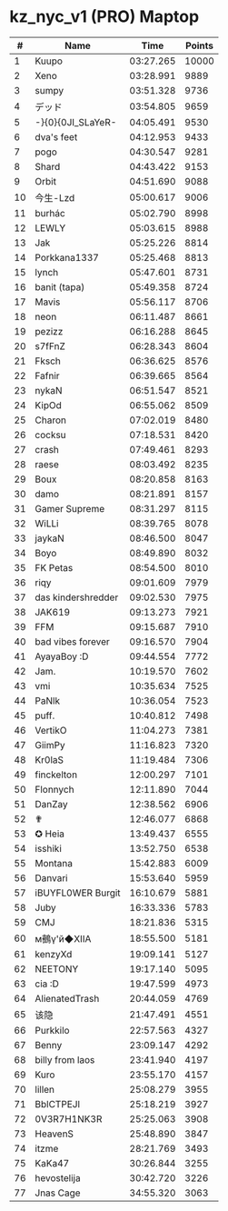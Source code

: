 # kz_nyc_v1 (PRO) Maptop

|  # | Name | Time | Points |
|-------------- | -------------- | -------------- | -------------- | 
| 1 | Kuupo | 03:27.265 | 10000 | 
| 2 | Xeno | 03:28.991 | 9889 | 
| 3 | sumpy | 03:51.328 | 9736 | 
| 4 | デッド | 03:54.805 | 9659 | 
| 5 | -}{0}{0JI_SLaYeR- | 04:05.491 | 9530 | 
| 6 | dva's feet | 04:12.953 | 9433 | 
| 7 | pogo | 04:30.547 | 9281 | 
| 8 | Shard | 04:43.422 | 9153 | 
| 9 | Orbit | 04:51.690 | 9088 | 
| 10 | 今生-Lzd | 05:00.617 | 9006 | 
| 11 | burhác | 05:02.790 | 8998 | 
| 12 | LEWLY | 05:03.615 | 8988 | 
| 13 | Jak | 05:25.226 | 8814 | 
| 14 | Porkkana1337 | 05:25.468 | 8813 | 
| 15 | lynch | 05:47.601 | 8731 | 
| 16 | banit (tapa) | 05:49.358 | 8724 | 
| 17 | Mavis | 05:56.117 | 8706 | 
| 18 | neon | 06:11.487 | 8661 | 
| 19 | pezizz | 06:16.288 | 8645 | 
| 20 | s7fFnZ | 06:28.343 | 8604 | 
| 21 | Fksch | 06:36.625 | 8576 | 
| 22 | Fafnir | 06:39.665 | 8564 | 
| 23 | nykaN | 06:51.547 | 8521 | 
| 24 | KipOd | 06:55.062 | 8509 | 
| 25 | Charon | 07:02.019 | 8480 | 
| 26 | cocksu | 07:18.531 | 8420 | 
| 27 | crash | 07:49.461 | 8293 | 
| 28 | raese | 08:03.492 | 8235 | 
| 29 | Boux | 08:20.858 | 8163 | 
| 30 | damo | 08:21.891 | 8157 | 
| 31 | Gamer Supreme | 08:31.297 | 8115 | 
| 32 | WiLLi | 08:39.765 | 8078 | 
| 33 | jaykaN | 08:46.500 | 8047 | 
| 34 | Boyo | 08:49.890 | 8032 | 
| 35 | FK Petas | 08:54.500 | 8010 | 
| 36 | riqy | 09:01.609 | 7979 | 
| 37 | das kindershredder | 09:02.530 | 7975 | 
| 38 | JAK619 | 09:13.273 | 7921 | 
| 39 | FFM | 09:15.687 | 7910 | 
| 40 | bad vibes forever | 09:16.570 | 7904 | 
| 41 | AyayaBoy :D | 09:44.554 | 7772 | 
| 42 | Jam. | 10:19.570 | 7602 | 
| 43 | vmi | 10:35.634 | 7525 | 
| 44 | PaNlk | 10:36.054 | 7523 | 
| 45 | puff. | 10:40.812 | 7498 | 
| 46 | VertikO | 11:04.273 | 7381 | 
| 47 | GiimPy | 11:16.823 | 7320 | 
| 48 | Kr0laS | 11:19.484 | 7306 | 
| 49 | finckelton | 12:00.297 | 7101 | 
| 50 | Flonnych | 12:11.890 | 7044 | 
| 51 | DanZay | 12:38.562 | 6906 | 
| 52 | ✟ | 12:46.077 | 6868 | 
| 53 | ✪ Heia | 13:49.437 | 6555 | 
| 54 | isshiki | 13:52.750 | 6538 | 
| 55 | Montana | 15:42.883 | 6009 | 
| 56 | Danvari | 15:53.640 | 5959 | 
| 57 | iBUYFL0WER Burgit | 16:10.679 | 5881 | 
| 58 | Juby | 16:33.336 | 5783 | 
| 59 | CMJ | 18:21.836 | 5315 | 
| 60 |  м鵺γ'й◆ⅫA | 18:55.500 | 5181 | 
| 61 | kenzyXd | 19:09.141 | 5127 | 
| 62 | NEETONY | 19:17.140 | 5095 | 
| 63 | cia :D | 19:47.599 | 4973 | 
| 64 | AlienatedTrash | 20:44.059 | 4769 | 
| 65 | 该隐 | 21:47.491 | 4551 | 
| 66 | Purkkilo | 22:57.563 | 4327 | 
| 67 | Benny | 23:09.147 | 4292 | 
| 68 | billy from laos | 23:41.940 | 4197 | 
| 69 | Kuro | 23:55.170 | 4157 | 
| 70 | lillen | 25:08.279 | 3955 | 
| 71 | BblCTPEJl | 25:18.219 | 3927 | 
| 72 | 0V3R7H1NK3R | 25:25.063 | 3908 | 
| 73 | HeavenS | 25:48.890 | 3847 | 
| 74 | itzme | 28:21.769 | 3493 | 
| 75 | KaKa47 | 30:26.844 | 3255 | 
| 76 | hevostelija | 30:42.720 | 3226 | 
| 77 | Jnas Cage | 34:55.320 | 3063 | 

